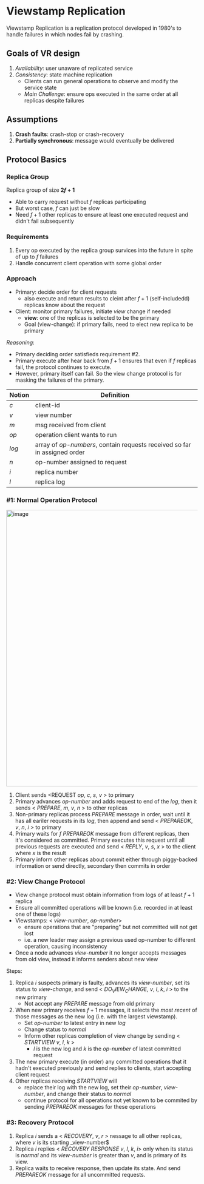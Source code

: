 # Viewstamp Replication 
Viewstamp Replication is a replication protocol developed in 1980's to handle failures in which nodes fail by crashing. 

## Goals of VR design 
1. _Availability_: user unaware of replicated service
2. _Consistency_: state machine replication
    - Clients can run general operations to observe and modify the service state
    - _Main Challenge_: ensure ops executed in the same order at all replicas despite failures


## Assumptions 
1. **Crash faults**: crash-stop or crash-recovery
2. **Partially synchronous**: message would eventually be delivered

## Protocol Basics 
### Replica Group 
Replica group of size **$2f+1$**
*   Able to carry request without $f$ replicas participating
*   But worst case, $f$ can just be slow
*   Need $f+1$ other replicas to ensure at least one executed request and didn't fail subsequently 

### Requirements 
1. Every op executed by the replica group survices into the future in spite of up to $f$ failures 
2. Handle concurrent client operation with some global order

### Approach 
* Primary: decide order for client requests
    *  also execute and return results to cleint after $f+1$ (self-includedd) replicas know about the request
* Client: monitor primary failures, initiate _view_ change if needed
    *  **view**: one of the replicas is selected to be the primary
    *  Goal (view-change): if primary fails, need to elect new replica to be primary 

_Reasoning_:
* Primary deciding order satisfieds requirement #2.
* Primary execute after hear back from $f+1$ ensures that even if $f$ replicas fail, the protocol continues to execute.
* However, primary itself can fail. So the view change protocol is for masking the failures of the primary. 

| Notion   |     Definition     | 
|----------| -------------|
| $c$ |  client-id | 
| $v$ |  view number | 
| $m$ |  msg received from client | 
| _op_ |  operation client wants to run | 
|_log_ | array of _op-numbers_, contain requests received so far in assigned order | 
| $n$ |  op-number assigned to request | 
| $i$ |  replica number | 
| $l$ |  replica log |

### #1: Normal Operation Protocol 
<img width="729" alt="image" src="https://github.com/lynnliu030/os-prelim/assets/39693493/b6bca776-ca65-4513-896b-c9aa675e90e7">

1. Client sends <REQUEST _op_, $c$, $s$, $v$ > to primary
2. Primary advances _op-number_ and adds request to end of the _log_, then it sends < $PREPARE$, $m$, $v$, $n$ > to other replicas
3. Non-primary replicas process $PREPARE$ message in order, wait until it has all eariler requests in its _log_, then append and send < $PREPAREOK$, $v$, $n$, $i$ > to primary
4. Primary waits for $f$ $PREPAREOK$ message from different replicas, then it's considered as committed. Primary executes this request until all previous requests are executed and send < $REPLY$, $v$, $s$, $x$ > to the client where $x$ is the result
5. Primary inform other replicas about commit either through piggy-backed information or send directly, secondary then commits in order

### #2: View Change Protocol 
* View change protocol must obtain information from logs of at least $f+1$ replica
* Ensure all committed operations will be known (i.e. recorded in at least one of these logs)
* Viewstamps: < _view-number_, _op-number_>   
    *  ensure operations that are "preparing" but not committed will not get lost
    *  i.e. a new leader may assign a previous used op-number to different operation, causing inconsistency
*  Once a node advances _view-number_ it no longer accepts messages from old view, instead it informs senders about new view 
 
Steps:
1. Replica $i$ suspects primary is faulty, advances its _view-number_, set its status to _view-change_, and send < $DO_VIEW_CHANGE$, $v$, $l$, $k$, $i$ > to the new primary
   *  Not accept any $PREPARE$ message from old primary 
2. When new primary receives $f+1$ messages, it selects the _most recent_ of those messages as the new log (i.e. with the largest viewstamp).
   *  Set _op-number_ to latest entry in new _log_
   *  Change status to _normal_
   *  Inform other replicas completion of view change by sending < $STARTVIEW$ $v$, $l$, $k$ >
       *  $l$ is the new log and $k$ is the _op-number_ of latest committed request
3. The new primary execute (in order) any committed operations that it hadn't executed previously and send replies to clients, start accepting client request
4. Other replicas receiving $STARTVIEW$ will
   *  replace their log with the new log, set their _op-number_, _view-number_, and change their status to _normal_
   *  continue protocol for all operations not yet known to be commited by sending $PREPAREOK$ messages for these operations 

### #3: Recovery Protocol 
1. Replica $i$ sends a < $RECOVERY$, $v$, $r$ > nessage to all other replicas, where $v$ is its starting _view-number$
2. Replica $i$ replies < $RECOVERY$ $RESPONSE$ $v$, $l$, $k$, $i$> only when its status is $normal$ and its _view-number_ is greater than $v$, and is primary of its view.
3. Replica waits to receive response, then update its state. And send $PREPAREOK$ message for all uncommitted requests. 

